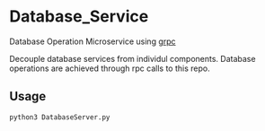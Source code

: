 # Database_Service

Database Operation Microservice using [grpc](https://grpc.io/)

Decouple database services from individul components. Database operations are achieved through rpc calls to this repo.


## Usage
```python3
python3 DatabaseServer.py
```
